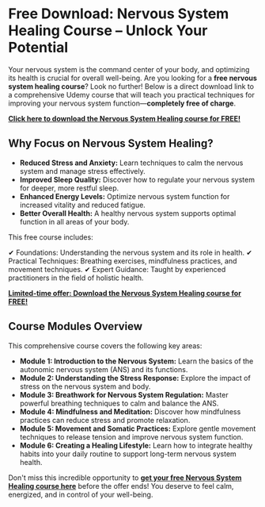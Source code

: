 # Free Download: Nervous System Healing Course – Unlock Your Potential

Your nervous system is the command center of your body, and optimizing its health is crucial for overall well-being. Are you looking for a **free nervous system healing course**? Look no further! Below is a direct download link to a comprehensive Udemy course that will teach you practical techniques for improving your nervous system function—**completely free of charge**.

[**Click here to download the Nervous System Healing course for FREE!**](https://udemywork.com/nervous-system-healing-course)

## Why Focus on Nervous System Healing?

*   **Reduced Stress and Anxiety:** Learn techniques to calm the nervous system and manage stress effectively.
*   **Improved Sleep Quality:** Discover how to regulate your nervous system for deeper, more restful sleep.
*   **Enhanced Energy Levels:** Optimize nervous system function for increased vitality and reduced fatigue.
*   **Better Overall Health:** A healthy nervous system supports optimal function in all areas of your body.

This free course includes:

✔ Foundations: Understanding the nervous system and its role in health.
✔ Practical Techniques: Breathing exercises, mindfulness practices, and movement techniques.
✔ Expert Guidance: Taught by experienced practitioners in the field of holistic health.

[**Limited-time offer: Download the Nervous System Healing course for FREE!**](https://udemywork.com/nervous-system-healing-course)

## Course Modules Overview

This comprehensive course covers the following key areas:

*   **Module 1: Introduction to the Nervous System:** Learn the basics of the autonomic nervous system (ANS) and its functions.
*   **Module 2: Understanding the Stress Response:** Explore the impact of stress on the nervous system and body.
*   **Module 3: Breathwork for Nervous System Regulation:** Master powerful breathing techniques to calm and balance the ANS.
*   **Module 4: Mindfulness and Meditation:** Discover how mindfulness practices can reduce stress and promote relaxation.
*   **Module 5: Movement and Somatic Practices:** Explore gentle movement techniques to release tension and improve nervous system function.
*   **Module 6: Creating a Healing Lifestyle:** Learn how to integrate healthy habits into your daily routine to support long-term nervous system health.

Don't miss this incredible opportunity to **[get your free Nervous System Healing course here](https://udemywork.com/nervous-system-healing-course)** before the offer ends! You deserve to feel calm, energized, and in control of your well-being.
